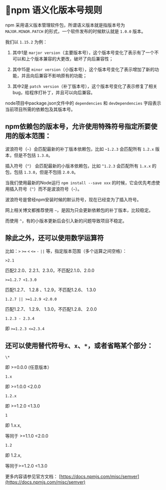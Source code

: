 # npm 语义化版本号规则

npm 采用语义版本管理软件包，所谓语义版本就是指版本号为 `MAJOR.MINOR.PATCH` 的形式，一个软件发布的时候默认就是 `1.0.0` 版本。

我们以 `1.15.2` 为例：

1. 其中1是 `marjor version`（主要版本号），这个版本号变化了表示有了一个不可以和上个版本兼容的大更改，破坏了向后兼容性；

2. 其中15是 `minor version`（小版本号），这个版本号变化了表示增加了新的功能，并且向后兼容不影响原有的功能；

3. 其中2是 `patch version`（补丁版本号），这个版本号变化了表示修复了相关bug，给程序打补丁，并且可以向后兼容。

node项目中package.json文件中的 `dependencies` 和 `devDependencies` 字段表示当前项目所需的依赖包及其版本号。

## npm依赖包的版本号，允许使用特殊符号指定所要使用的版本范围：

波浪符号（`~`）会匹配最新的补丁版本依赖包，比如 `~1.2.3` 会匹配所有 `1.2.x` 版本，但是不包括 `1.3.0`。

插入符号（`^`） 会匹配最新的小版本依赖包，比如 `^1.2.3` 会匹配所有 `1.x.x` 的包，包括 `1.3.0`，但是不包括 `2.0.0`。

当我们使用最新的Node运行 `npm install --save xxx` 的时候，它会优先考虑使用插入符号（`^`）而不是波浪符号（`~`）。

波浪符号是曾经npm安装时候的默认符号，现在已经变为了插入符号。

网上相关博文都推荐使用 `~`，是因为只会更新依赖包的补丁版本，比较稳定。

而使用 `^`，有的小版本更新后会引入新的问题导致项目不稳定。

## 除此之外，还可以使用数学运算符

比如：`>`  `>=`  `<`  `<=`  `-`  `||` 等，指定版本范围（多个运算之间空格）：

`>2.1`

匹配2.2.0、2.2.1、2.3.0，不匹配2.1.0、2.0.0

`>=1.2.7 <1.3.0`

匹配1.2.7、 1.2.8 、1.2.9，不匹配1.2.6、 1.3.0

`1.2.7 || >=1.2.9 <2.0.0`

匹配1.2.7、 1.2.9、 1.3.0，不匹配1.2.8、 2.0.0

`1.2.3 - 2.3.4`

即 `>=1.2.3 <=2.3.4`


## 还可以使用替代符号`X`、`x`、`*`，或者省略某个部分：

`\*`

即 >=0.0.0 (任意版本）


`1.x`

即 >=1.0.0 <2.0.0

`1.2.x`

即 >=1.2.0 <1.3.0

`1`

即 1.x.x,

等同于 >=1.1.0 <2.0.0

`1.2`

即 1.2.x,

等同于>=1.2.0 <1.3.0

更多内容请参见官方文档：
[https://docs.npmjs.com/misc/semver](https://docs.npmjs.com/misc/semver)

